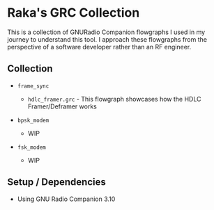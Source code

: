 # Raka's GRC Collection

This is a collection of GNURadio Companion flowgraphs I used in my journey to understand this tool. I approach these flowgraphs from the perspective of a software developer rather than an RF engineer.

## Collection

- `frame_sync`
    - `hdlc_framer.grc` - This flowgraph showcases how the HDLC Framer/Deframer works

- `bpsk_modem`
    - WIP

- `fsk_modem`
    - WIP

## Setup / Dependencies

- Using GNU Radio Companion 3.10
